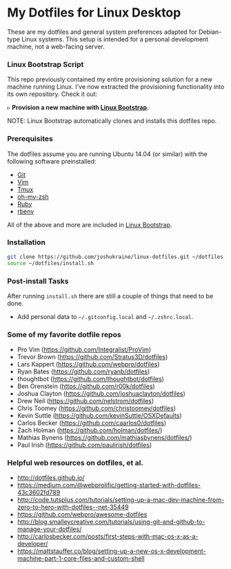 # My Dotfiles for Linux Desktop

These are my dotfiles and general system preferences adapted for Debian-type Linux systems. This setup is intended for a personal development machine, not a web-facing server.

### Linux Bootstrap Script

This repo previously contained my entire provisioning solution for a new machine running Linux. I've now extracted the provisioning functionality into its own repository. Check it out:

&#9657; **Provision a new machine with [Linux Bootstrap](https://github.com/joshukraine/linux-bootstrap).**

NOTE: Linux Bootstrap automatically clones and installs this dotfiles repo.


### Prerequisites

The dotfiles assume you are running Ubuntu 14.04 (or similar) with the following software preinstalled:

* [Git](https://git-scm.com/)
* [Vim](http://www.vim.org/)
* [Tmux](http://tmux.github.io/)
* [oh-my-zsh](https://github.com/robbyrussell/oh-my-zsh)
* [Ruby](https://www.ruby-lang.org/en/)
* [rbenv](https://github.com/sstephenson/rbenv)

All of the above and more are included in [Linux Bootstrap](https://github.com/joshukraine/linux-bootstrap).

### Installation

```sh
git clone https://github.com/joshukraine/linux-dotfiles.git ~/dotfiles
source ~/dotfiles/install.sh
```


### Post-install Tasks

After running `install.sh` there are still a couple of things that need to be done.

* Add personal data to `~/.gitconfig.local` and `~/.zshrc.local`.


### Some of my favorite dotfile repos

* Pro Vim (https://github.com/Integralist/ProVim)
* Trevor Brown (https://github.com/Stratus3D/dotfiles)
* Lars Kappert (https://github.com/webpro/dotfiles)
* Ryan Bates (https://github.com/ryanb/dotfiles)
* thoughtbot (https://github.com/thoughtbot/dotfiles)
* Ben Orenstein (https://github.com/r00k/dotfiles)
* Joshua Clayton (https://github.com/joshuaclayton/dotfiles)
* Drew Neil (https://github.com/nelstrom/dotfiles)
* Chris Toomey (https://github.com/christoomey/dotfiles)
* Kevin Suttle (https://github.com/kevinSuttle/OSXDefaults)
* Carlos Becker (https://github.com/caarlos0/dotfiles)
* Zach Holman (https://github.com/holman/dotfiles/)
* Mathias Bynens (https://github.com/mathiasbynens/dotfiles/)
* Paul Irish (https://github.com/paulirish/dotfiles)


### Helpful web resources on dotfiles, et al.

* http://dotfiles.github.io/
* https://medium.com/@webprolific/getting-started-with-dotfiles-43c3602fd789
* http://code.tutsplus.com/tutorials/setting-up-a-mac-dev-machine-from-zero-to-hero-with-dotfiles--net-35449
* https://github.com/webpro/awesome-dotfiles
* http://blog.smalleycreative.com/tutorials/using-git-and-github-to-manage-your-dotfiles/
* http://carlosbecker.com/posts/first-steps-with-mac-os-x-as-a-developer/
* https://mattstauffer.co/blog/setting-up-a-new-os-x-development-machine-part-1-core-files-and-custom-shell
